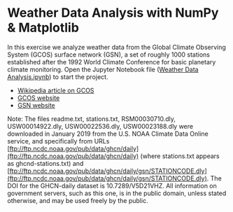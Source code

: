# Weather Data Analysis with NumPy & Matplotlib

In this exercise we analyze weather data from the Global Climate Observing System (GCOS) surface network (GSN), a set of roughly 1000 stations established after the 1992 World Climate Conference for basic planetary climate monitoring. Open the Jupyter Notebook file ([Weather Data Analysis.ipynb](https://github.com/mstykow/weather/blob/master/Weather%20Data%20Analysis.ipynb)) to start the project.

* [Wikipedia article on GCOS](https://en.wikipedia.org/wiki/Global_Climate_Observing_System)
* [GCOS website](https://gcos.wmo.int/)
* [GSN website](https://gcos.wmo.int/en/networks/atmospheric/gsn)

Note: The files readme.txt, stations.txt, RSM00030710.dly, USW00014922.dly, USW00022536.dly, USW00023188.dly were downloaded in January 2019 from the U.S. NOAA Climate Data Online service, and specifically from URLs [ftp://ftp.ncdc.noaa.gov/pub/data/ghcn/daily](ftp://ftp.ncdc.noaa.gov/pub/data/ghcn/daily) (where stations.txt appears as ghcnd-stations.txt) and [ftp://ftp.ncdc.noaa.gov/pub/data/ghcn/daily/gsn/STATIONCODE.dly](ftp://ftp.ncdc.noaa.gov/pub/data/ghcn/daily/gsn/STATIONCODE.dly). The DOI for the GHCN-daily dataset is 10.7289/V5D21VHZ. All information on government servers, such as this one, is in the public domain, unless stated otherwise, and may be used freely by the public.
